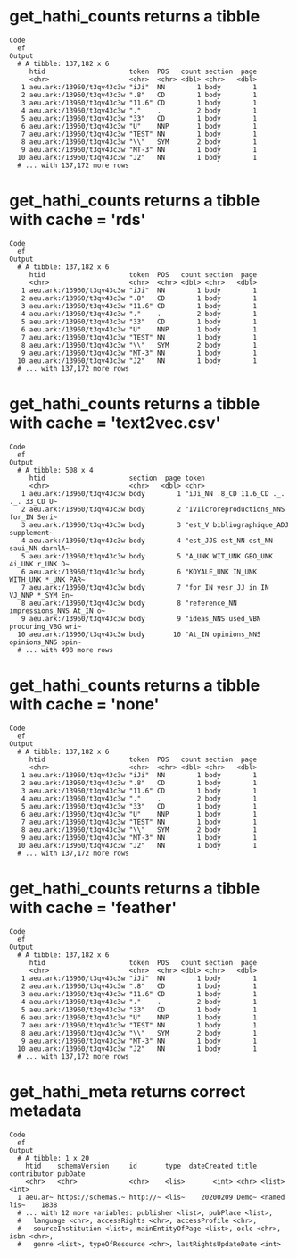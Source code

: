 # get_hathi_counts returns a tibble

    Code
      ef
    Output
      # A tibble: 137,182 x 6
         htid                     token  POS   count section  page
         <chr>                    <chr>  <chr> <dbl> <chr>   <dbl>
       1 aeu.ark:/13960/t3qv43c3w "iJi"  NN        1 body        1
       2 aeu.ark:/13960/t3qv43c3w ".8"   CD        1 body        1
       3 aeu.ark:/13960/t3qv43c3w "11.6" CD        1 body        1
       4 aeu.ark:/13960/t3qv43c3w "."    .         2 body        1
       5 aeu.ark:/13960/t3qv43c3w "33"   CD        1 body        1
       6 aeu.ark:/13960/t3qv43c3w "U"    NNP       1 body        1
       7 aeu.ark:/13960/t3qv43c3w "TEST" NN        1 body        1
       8 aeu.ark:/13960/t3qv43c3w "\\"   SYM       2 body        1
       9 aeu.ark:/13960/t3qv43c3w "MT-3" NN        1 body        1
      10 aeu.ark:/13960/t3qv43c3w "J2"   NN        1 body        1
      # ... with 137,172 more rows

# get_hathi_counts returns a tibble with cache = 'rds'

    Code
      ef
    Output
      # A tibble: 137,182 x 6
         htid                     token  POS   count section  page
         <chr>                    <chr>  <chr> <dbl> <chr>   <dbl>
       1 aeu.ark:/13960/t3qv43c3w "iJi"  NN        1 body        1
       2 aeu.ark:/13960/t3qv43c3w ".8"   CD        1 body        1
       3 aeu.ark:/13960/t3qv43c3w "11.6" CD        1 body        1
       4 aeu.ark:/13960/t3qv43c3w "."    .         2 body        1
       5 aeu.ark:/13960/t3qv43c3w "33"   CD        1 body        1
       6 aeu.ark:/13960/t3qv43c3w "U"    NNP       1 body        1
       7 aeu.ark:/13960/t3qv43c3w "TEST" NN        1 body        1
       8 aeu.ark:/13960/t3qv43c3w "\\"   SYM       2 body        1
       9 aeu.ark:/13960/t3qv43c3w "MT-3" NN        1 body        1
      10 aeu.ark:/13960/t3qv43c3w "J2"   NN        1 body        1
      # ... with 137,172 more rows

# get_hathi_counts returns a tibble with cache = 'text2vec.csv'

    Code
      ef
    Output
      # A tibble: 508 x 4
         htid                     section  page token                                 
         <chr>                    <chr>   <dbl> <chr>                                 
       1 aeu.ark:/13960/t3qv43c3w body        1 "iJi_NN .8_CD 11.6_CD ._. ._. 33_CD U~
       2 aeu.ark:/13960/t3qv43c3w body        2 "IVIicroreproductions_NNS for_IN Seri~
       3 aeu.ark:/13960/t3qv43c3w body        3 "est_V bibliographique_ADJ supplement~
       4 aeu.ark:/13960/t3qv43c3w body        4 "est_JJS est_NN est_NN saui_NN darnlA~
       5 aeu.ark:/13960/t3qv43c3w body        5 "A_UNK WIT_UNK GEO_UNK 4i_UNK r_UNK D~
       6 aeu.ark:/13960/t3qv43c3w body        6 "KOYALE_UNK IN_UNK WITH_UNK *_UNK PAR~
       7 aeu.ark:/13960/t3qv43c3w body        7 "for_IN yesr_JJ in_IN VJ_NNP *_SYM En~
       8 aeu.ark:/13960/t3qv43c3w body        8 "reference_NN impressions_NNS At_IN o~
       9 aeu.ark:/13960/t3qv43c3w body        9 "ideas_NNS used_VBN procuring_VBG wri~
      10 aeu.ark:/13960/t3qv43c3w body       10 "At_IN opinions_NNS opinions_NNS opin~
      # ... with 498 more rows

# get_hathi_counts returns a tibble with cache = 'none'

    Code
      ef
    Output
      # A tibble: 137,182 x 6
         htid                     token  POS   count section  page
         <chr>                    <chr>  <chr> <dbl> <chr>   <dbl>
       1 aeu.ark:/13960/t3qv43c3w "iJi"  NN        1 body        1
       2 aeu.ark:/13960/t3qv43c3w ".8"   CD        1 body        1
       3 aeu.ark:/13960/t3qv43c3w "11.6" CD        1 body        1
       4 aeu.ark:/13960/t3qv43c3w "."    .         2 body        1
       5 aeu.ark:/13960/t3qv43c3w "33"   CD        1 body        1
       6 aeu.ark:/13960/t3qv43c3w "U"    NNP       1 body        1
       7 aeu.ark:/13960/t3qv43c3w "TEST" NN        1 body        1
       8 aeu.ark:/13960/t3qv43c3w "\\"   SYM       2 body        1
       9 aeu.ark:/13960/t3qv43c3w "MT-3" NN        1 body        1
      10 aeu.ark:/13960/t3qv43c3w "J2"   NN        1 body        1
      # ... with 137,172 more rows

# get_hathi_counts returns a tibble with cache = 'feather'

    Code
      ef
    Output
      # A tibble: 137,182 x 6
         htid                     token  POS   count section  page
         <chr>                    <chr>  <chr> <dbl> <chr>   <dbl>
       1 aeu.ark:/13960/t3qv43c3w "iJi"  NN        1 body        1
       2 aeu.ark:/13960/t3qv43c3w ".8"   CD        1 body        1
       3 aeu.ark:/13960/t3qv43c3w "11.6" CD        1 body        1
       4 aeu.ark:/13960/t3qv43c3w "."    .         2 body        1
       5 aeu.ark:/13960/t3qv43c3w "33"   CD        1 body        1
       6 aeu.ark:/13960/t3qv43c3w "U"    NNP       1 body        1
       7 aeu.ark:/13960/t3qv43c3w "TEST" NN        1 body        1
       8 aeu.ark:/13960/t3qv43c3w "\\"   SYM       2 body        1
       9 aeu.ark:/13960/t3qv43c3w "MT-3" NN        1 body        1
      10 aeu.ark:/13960/t3qv43c3w "J2"   NN        1 body        1
      # ... with 137,172 more rows

# get_hathi_meta returns correct metadata

    Code
      ef
    Output
      # A tibble: 1 x 20
        htid    schemaVersion     id       type  dateCreated title contributor pubDate
        <chr>   <chr>             <chr>    <lis>       <int> <chr> <list>        <int>
      1 aeu.ar~ https://schemas.~ http://~ <lis~    20200209 Demo~ <named lis~    1838
      # ... with 12 more variables: publisher <list>, pubPlace <list>,
      #   language <chr>, accessRights <chr>, accessProfile <chr>,
      #   sourceInstitution <list>, mainEntityOfPage <list>, oclc <chr>, isbn <chr>,
      #   genre <list>, typeOfResource <chr>, lastRightsUpdateDate <int>

